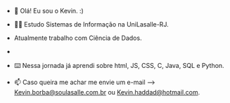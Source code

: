 - 👋 Olá! Eu sou o Kevin. :)
- 👨‍🎓 Estudo Sistemas de Informação na UniLasalle-RJ. 

- Atualmente trabalho com Ciência de Dados.
- 
- ⌨️ Nessa jornada já aprendi sobre html, JS, CSS, C, Java, SQL e Python. 
- 📫 Caso queira me achar me envie um e-mail --> Kevin.borba@soulasalle.com.br ou Kevin.haddad@hotmail.com.

<!---
kevinhaddad/kevinhaddad is a ✨ special ✨ repository because its `README.md` (this file) appears on your GitHub profile.
You can click the Preview link to take a look at your changes.
--->
